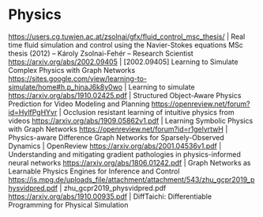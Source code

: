 # Physics

https://users.cg.tuwien.ac.at/zsolnai/gfx/fluid_control_msc_thesis/ | Real time fluid simulation and control using the Navier-Stokes equations MSc thesis (2012) – Károly Zsolnai-Fehér – Research Scientist
https://arxiv.org/abs/2002.09405 | [2002.09405] Learning to Simulate Complex Physics with Graph Networks
https://sites.google.com/view/learning-to-simulate/home#h.p_hjnaJ6k8y0wo | Learning to simulate
https://arxiv.org/abs/1910.02425.pdf | Structured Object-Aware Physics Prediction for Video Modeling and Planning
https://openreview.net/forum?id=HylfPgHYvr | Occlusion resistant learning of intuitive physics from videos
https://arxiv.org/abs/1909.05862v1.pdf | Learning Symbolic Physics with Graph Networks
https://openreview.net/forum?id=r1gelyrtwH | Physics-aware Difference Graph Networks for Sparsely-Observed Dynamics | OpenReview
https://arxiv.org/abs/2001.04536v1.pdf | Understanding and mitigating gradient pathologies in physics-informed neural networks
https://arxiv.org/abs/1806.01242.pdf | Graph Networks as Learnable Physics Engines for Inference and Control
https://is.mpg.de/uploads_file/attachment/attachment/543/zhu_gcpr2019_physvidpred.pdf | zhu_gcpr2019_physvidpred.pdf
https://arxiv.org/abs/1910.00935.pdf | DiffTaichi: Differentiable Programming for Physical Simulation
